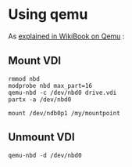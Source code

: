 Using qemu
==========

As [explained in WikiBook on Qemu](https://en.wikibooks.org/wiki/QEMU/Images#Mounting_an_image_on_the_host) :

Mount VDI
---------

    rmmod nbd
    modprobe nbd max_part=16
    qemu-nbd -c /dev/nbd0 drive.vdi
    partx -a /dev/nbd0

    mount /dev/ndb0p1 /my/mountpoint

Unmount VDI
-----------

    qemu-nbd -d /dev/nbd0

